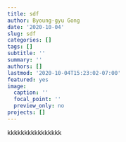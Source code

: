 ```yaml
---
title: sdf
author: Byoung-gyu Gong
date: '2020-10-04'
slug: sdf
categories: []
tags: []
subtitle: ''
summary: ''
authors: []
lastmod: '2020-10-04T15:23:02-07:00'
featured: yes
image:
  caption: ''
  focal_point: ''
  preview_only: no
projects: []
---
```

kkkkkkkkkkkkkkkk
